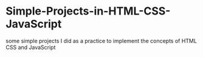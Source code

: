 # Simple-Projects-in-HTML-CSS-JavaScript
some simple projects I did as a practice to implement the concepts of HTML CSS and JavaScript 
